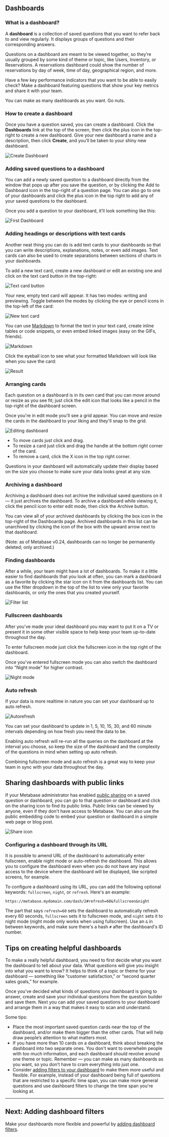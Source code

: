 ## Dashboards

### What is a dashboard?
A **dashboard** is a collection of saved questions that you want to refer back to and view regularly. It displays groups of questions and their corresponding answers.

Questions on a dashboard are meant to be viewed together, so they’re usually grouped by some kind of theme or topic, like Users, Inventory, or Reservations. A reservations dashboard could show the number of reservations by day of week, time of day, geographical region, and more.

Have a few key performance indicators that you want to be able to easily check? Make a dashboard featuring questions that show your key metrics and share it with your team.

You can make as many dashboards as you want. Go nuts.

### How to create a dashboard
Once you have a question saved, you can create a dashboard. Click the **Dashboards** link at the top of the screen, then click the plus icon in the top-right to create a new dashboard. Give your new dashboard a name and a description, then click **Create**, and you’ll be taken to your shiny new dashboard.

![Create Dashboard](images/dashboards/DashboardCreate.png)

### Adding saved questions to a dashboard
You can add a newly saved question to a dashboard directly from the window that pops up after you save the question, or by clicking the Add to Dashboard icon in the top-right of a question page. You can also go to one of your dashboards and click the plus icon in the top right to add any of your saved questions to the dashboard.

Once you add a question to your dashboard, it’ll look something like this:

![First Dashboard](images/dashboards/FirstDashboard.png)

### Adding headings or descriptions with text cards
Another neat thing you can do is add text cards to your dashboards so that you can write descriptions, explanations, notes, or even add images. Text cards can also be used to create separations between sections of charts in your dashboards.

To add a new text card, create a new dashboard or edit an existing one and click on the text card button in the top-right:

![Text card button](images/dashboards/text-cards/text-card-button.png)

Your new, empty text card will appear. It has two modes: writing and previewing. Toggle between the modes by clicking the eye or pencil icons in the top-left of the card:

![New text card](images/dashboards/text-cards/new-text-card.png)

You can use [Markdown](http://commonmark.org/help/) to format the text in your text card, create inline tables or code snippets, or even embed linked images (easy on the GIFs, friends).

![Markdown](images/dashboards/text-cards/markdown.png)

Click the eyeball icon to see what your formatted Markdown will look like when you save the card:

![Result](images/dashboards/text-cards/result.png)


### Arranging cards
Each question on a dashboard is in its own card that you can move around or resize as you see fit; just click the edit icon that looks like a pencil in the top-right of the dashboard screen.

Once you're in edit mode you'll see a grid appear. You can move and resize the cards in the dashboard to your liking and they'll snap to the grid.

![Editing dashboard](images/dashboards/DashboardEdit.png)

- To move cards just click and drag.
- To resize a card just click and drag the handle at the bottom right corner of the card.
- To remove a card, click the X icon in the top right corner.

Questions in your dashboard will automatically update their display based on the size you choose to make sure your data looks great at any size.

### Archiving a dashboard
Archiving a dashboard does not archive the individual saved questions on it — it just archives the dashboard. To archive a dashboard while viewing it, click the pencil icon to enter edit mode, then click the Archive button.

You can view all of your archived dashboards by clicking the box icon in the top-right of the Dashboards page. Archived dashboards in this list can be unarchived by clicking the icon of the box with the upward arrow next to that dashboard.

(Note: as of Metabase v0.24, dashboards can no longer be permanently deleted; only archived.)

### Finding dashboards
After a while, your team might have a lot of dashboards. To make it a little easier to find dashboards that you look at often, you can mark a dashboard as a favorite by clicking the star icon on it from the dashboards list. You can use the filter dropdown in the top of the list to view only your favorite dashboards, or only the ones that you created yourself.

![Filter list](images/dashboards/FilterDashboards.png)

### Fullscreen dashboards

After you've made your ideal dashboard you may want to put it on a TV or present it in some other visible space to help keep your team up-to-date throughout the day.

To enter fullscreen mode just click the fullscreen icon in the top right of the dashboard.

Once you've entered fullscreen mode you can also switch the dashboard into "Night mode" for higher contrast.

![Night mode](images/dashboards/DashboardNightMode.png)

### Auto refresh
If your data is more realtime in nature you can set your dashboard up to auto refresh.

![Autorefresh](images/dashboards/DashboardAutorefresh.png)

You can set your dashboard to update in 1, 5, 10, 15, 30, and 60 minute intervals depending on how fresh you need the data to be.

Enabling auto refresh will re-run all the queries on the dashboard at the interval you choose, so keep the size of the dashboard and the complexity of the questions in mind when setting up auto refresh.

Combining fullscreen mode and auto refresh is a great way to keep your team in sync with your data throughout the day.

## Sharing dashboards with public links
If your Metabase administrator has enabled [public sharing](../administration-guide/12-public-links.md) on a saved question or dashboard, you can go to that question or dashboard and click on the sharing icon to find its public links. Public links can be viewed by anyone, even if they don't have access to Metabase. You can also use the public embedding code to embed your question or dashboard in a simple web page or blog post.

![Share icon](images/share-icon.png)

### Configuring a dashboard through its URL

It is possible to amend URL of the dashboard to automatically enter fullscreen, enable night mode or auto-refresh the dashboard. This allows you to configure the dashboard even when you do not have any input access to the device where the dashboard will be displayed, like scripted screens, for example.

To configure a dashboard using its URL, you can add the following optional keywords: `fullscreen`, `night`, or `refresh`. Here's an example:

`https://metabase.mydomain.com/dash/2#refresh=60&fullscreen&night`

The part that says `refresh=60` sets the dashboard to automatically refresh every 60 seconds, `fullscreen` sets it to fullscreen mode, and `night` sets it to night mode (night mode only works when using fullscreen). Use an `&` in between keywords, and make sure there's a hash `#` after the dashboard's ID number.

## Tips on creating helpful dashboards
To make a really helpful dashboard, you need to first decide what you want the dashboard to tell about your data. What questions will give you insight into what you want to know? It helps to think of a topic or theme for your dashboard — something like “customer satisfaction,” or “second quarter sales goals,” for example.

Once you’ve decided what kinds of questions your dashboard is going to answer, create and save your individual questions from the question builder and save them. Next you can add your saved questions to your dashboard and arrange them in a way that makes it easy to scan and understand.

Some tips:

*  Place the most important saved question cards near the top of the dashboard, and/or make them bigger than the other cards. That will help draw people’s attention to what matters most.
*  If you have more than 10 cards on a dashboard, think about breaking the dashboard into two separate ones. You don't want to overwhelm people with too much information, and each dashboard should revolve around one theme or topic. Remember — you can make as many dashboards as you want, so you don’t have to cram everything into just one.
* Consider [adding filters to your dashboard](08-dashboard-filters.md) to make them more useful and flexible. For example, instead of your dashboard being full of questions that are restricted to a specific time span, you can make more general questions and use dashboard filters to change the time span you're looking at.

---

## Next: Adding dashboard filters
Make your dashboards more flexible and powerful by [adding dashboard filters](08-dashboard-filters.md).
